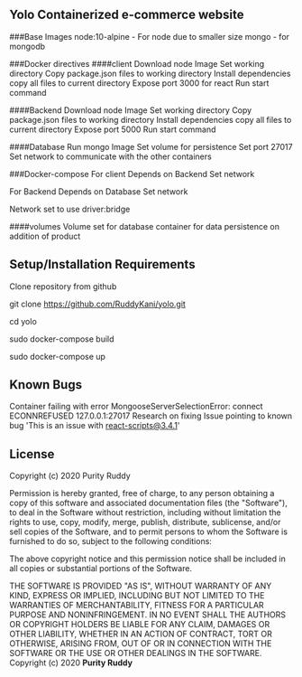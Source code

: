 ## Yolo Containerized e-commerce website

###Base Images
node:10-alpine - For node due to smaller size
mongo - for mongodb

###Docker directives
####client
Download node Image
Set working directory
Copy package.json files to working directory
Install dependencies
copy all files to current directory
Expose port 3000 for react
Run start command


####Backend
Download node Image
Set working directory
Copy package.json files to working directory
Install dependencies
copy all files to current directory
Expose port 5000
Run start command



####Database
Run mongo Image
Set volume for persistence
Set port 27017
Set network to communicate with the other containers


###Docker-compose
For client
Depends on Backend
Set network

For Backend
Depends on Database
Set network

Network set to use driver:bridge


####volumes
Volume set for database container for data persistence on addition of product

## Setup/Installation Requirements
Clone repository from github  

git clone https://github.com/RuddyKani/yolo.git

cd yolo

sudo docker-compose build

sudo docker-compose up

## Known Bugs
Container failing with error MongooseServerSelectionError: connect ECONNREFUSED 127.0.0.1:27017 Research on fixing
Issue pointing to known bug 'This is an issue with react-scripts@3.4.1'



## License
Copyright (c) 2020 Purity Ruddy

Permission is hereby granted, free of charge, to any person obtaining a copy of this software and associated documentation files (the "Software"), to deal in the Software without restriction, including without limitation the rights to use, copy, modify, merge, publish, distribute, sublicense, and/or sell copies of the Software, and to permit persons to whom the Software is furnished to do so, subject to the following conditions:

The above copyright notice and this permission notice shall be included in all copies or substantial portions of the Software.

THE SOFTWARE IS PROVIDED "AS IS", WITHOUT WARRANTY OF ANY KIND, EXPRESS OR IMPLIED, INCLUDING BUT NOT LIMITED TO THE WARRANTIES OF MERCHANTABILITY, FITNESS FOR A PARTICULAR PURPOSE AND NONINFRINGEMENT. IN NO EVENT SHALL THE AUTHORS OR COPYRIGHT HOLDERS BE LIABLE FOR ANY CLAIM, DAMAGES OR OTHER LIABILITY, WHETHER IN AN ACTION OF CONTRACT, TORT OR OTHERWISE, ARISING FROM, OUT OF OR IN CONNECTION WITH THE SOFTWARE OR THE USE OR OTHER DEALINGS IN THE SOFTWARE.
Copyright (c) 2020 **Purity Ruddy**
